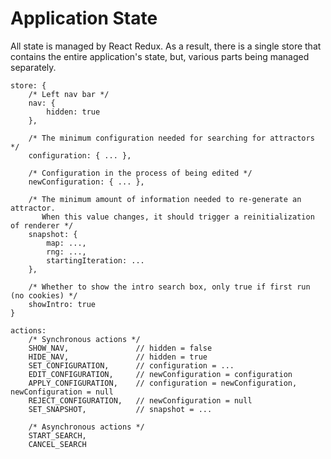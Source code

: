 # Application State

All state is managed by React Redux. As a result, there is a single store that contains the entire application's state,
but, various parts being managed separately.

```
store: {
    /* Left nav bar */
    nav: {
        hidden: true
    },

    /* The minimum configuration needed for searching for attractors */
    configuration: { ... },

    /* Configuration in the process of being edited */
    newConfiguration: { ... },

    /* The minimum amount of information needed to re-generate an attractor.
       When this value changes, it should trigger a reinitialization of renderer */
    snapshot: {
        map: ...,
        rng: ...,
        startingIteration: ...
    },

    /* Whether to show the intro search box, only true if first run (no cookies) */
    showIntro: true
}
```

```
actions:
    /* Synchronous actions */
    SHOW_NAV,               // hidden = false
    HIDE_NAV,               // hidden = true
    SET_CONFIGURATION,      // configuration = ...
    EDIT_CONFIGURATION,     // newConfiguration = configuration
    APPLY_CONFIGURATION,    // configuration = newConfiguration, newConfiguration = null
    REJECT_CONFIGURATION,   // newConfiguration = null
    SET_SNAPSHOT,           // snapshot = ...

    /* Asynchronous actions */
    START_SEARCH,
    CANCEL_SEARCH
```